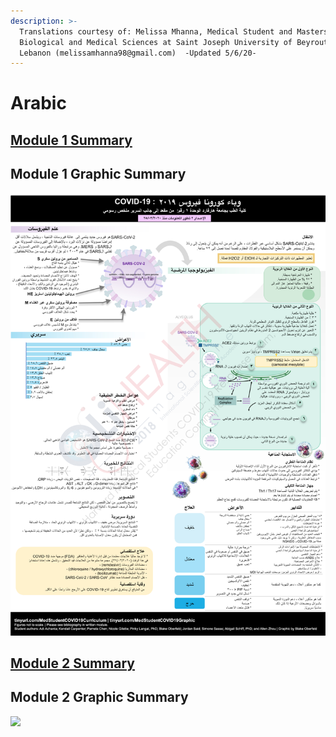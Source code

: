 ```yaml
---
description: >-
  Translations courtesy of: Melissa Mhanna, Medical Student and Masters in
  Biological and Medical Sciences at Saint Joseph University of Beyrouth,
  Lebanon (melissamhanna98@gmail.com)  -Updated 5/6/20-
---
```


# Arabic

## [Module 1 Summary ](https://drive.google.com/file/d/1oVcmMWOtvFTEAalnz-dI_quKglnCwzNk/view?usp=sharing)

## Module 1 Graphic Summary

![](../../.gitbook/assets/module-1-graphic-summary.jpg)

## [Module 2 Summary](https://drive.google.com/file/d/1OPQPcji0rP0AoAmYsODBsfJyXlYdytmt/view?usp=sharing)

## Module 2 Graphic Summary

![](../../.gitbook/assets/module-2-graphic-summary.png)

